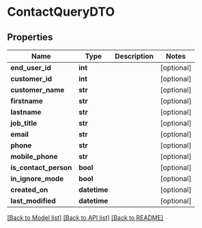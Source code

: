 # ContactQueryDTO

## Properties
Name | Type | Description | Notes
------------ | ------------- | ------------- | -------------
**end_user_id** | **int** |  | [optional] 
**customer_id** | **int** |  | [optional] 
**customer_name** | **str** |  | [optional] 
**firstname** | **str** |  | [optional] 
**lastname** | **str** |  | [optional] 
**job_title** | **str** |  | [optional] 
**email** | **str** |  | [optional] 
**phone** | **str** |  | [optional] 
**mobile_phone** | **str** |  | [optional] 
**is_contact_person** | **bool** |  | [optional] 
**in_ignore_mode** | **bool** |  | [optional] 
**created_on** | **datetime** |  | [optional] 
**last_modified** | **datetime** |  | [optional] 

[[Back to Model list]](../README.md#documentation-for-models) [[Back to API list]](../README.md#documentation-for-api-endpoints) [[Back to README]](../README.md)


